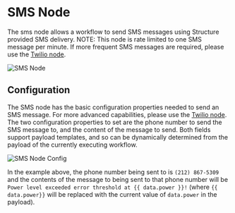 # SMS Node

The sms node allows a workflow to send SMS messages using Structure provided SMS delivery.  NOTE: This node is rate limited to one SMS message per minute.  If more frequent SMS messages are required, please use the [Twilio node](/workflows/outputs/twilio/).

![SMS Node](/images/workflows/outputs/sms-node.png "SMS Node")

## Configuration

The SMS node has the basic configuration properties needed to send an SMS message.  For more advanced capabilities, please use the [Twilio node](/workflows/outputs/twilio/).  The two configuration properties to set are the phone number to send the SMS message to, and the content of the message to send.  Both fields support payload templates, and so can be dynamically determined from the payload of the currently executing workflow.

![SMS Node Config](/images/workflows/outputs/sms-node-config.png "SMS Node Config")

In the example above, the phone number being sent to is `(212) 867-5309` and the contents of the message to being sent to that phone number will be `Power level exceeded error threshold at {{ data.power }}!` (where `{{ data.power}}` will be replaced with the current value of `data.power` in the payload).
